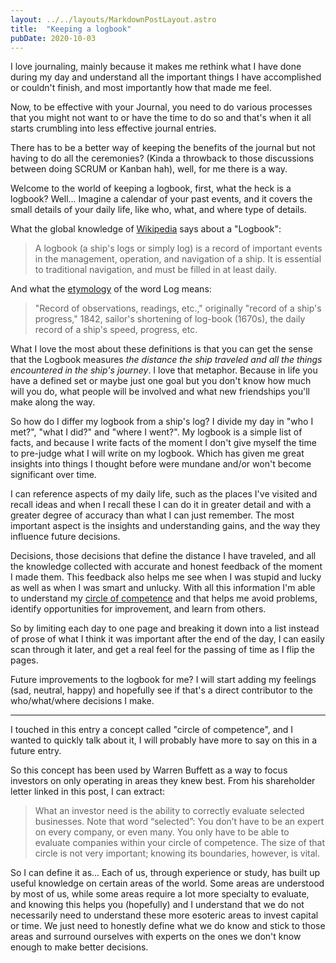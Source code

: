 ```yaml
---
layout: ../../layouts/MarkdownPostLayout.astro
title:  "Keeping a logbook"
pubDate: 2020-10-03
---
```


I love journaling, mainly because it makes me rethink what I have done during my day and understand all the important things I have accomplished or couldn't finish, and most importantly how that made me feel.

Now, to be effective with your Journal, you need to do various processes that you might not want to or have the time to do so and that's when it all starts crumbling into less effective journal entries.

There has to be a better way of keeping the benefits of the journal but not having to do all the ceremonies? (Kinda a throwback to those discussions between doing SCRUM or Kanban hah), well, for me there is a way.

Welcome to the world of keeping a logbook, first, what the heck is a logbook? Well... Imagine a calendar of your past events, and it covers the small details of your daily life, like who, what, and where type of details.

What the global knowledge of [Wikipedia](https://en.wikipedia.org/wiki/Logbook) says about a "Logbook":

> A logbook (a ship's logs or simply log) is a record of important events in the management, operation, and navigation of a ship. It is essential to traditional navigation, and must be filled in at least daily.

And what the [etymology](https://www.etymonline.com/word/log#etymonline_v_43590) of the word Log means:

> "Record of observations, readings, etc.," originally "record of a ship's progress," 1842, sailor's shortening of log-book (1670s), the daily record of a ship's speed, progress, etc.

What I love the most about these definitions is that you can get the sense that the Logbook measures *the distance the ship traveled and all the things encountered in the ship's journey*. I love that metaphor. Because in life you have a defined set or maybe just one goal but you don't know how much will you do, what people will be involved and what new friendships you'll make along the way.

So how do I differ my logbook from a ship's log?
I divide my day in "who I met?", "what I did?" and "where I went?". My logbook is a simple list of facts, and because I write facts of the moment I don't give myself the time to pre-judge what I will write on my logbook. Which has given me great insights into things I thought before were mundane and/or won't become significant over time.

I can reference aspects of my daily life, such as the places I've visited and recall ideas and when I recall these I can do it in greater detail and with a greater degree of accuracy than what I can just remember. The most important aspect is the insights and understanding gains, and the way they influence future decisions.

Decisions, those decisions that define the distance I have traveled, and all the knowledge collected with accurate and honest feedback of the moment I made them. This feedback also helps me see when I was stupid and lucky as well as when I was smart and unlucky. With all this information I'm able to understand my [circle of competence](https://www.berkshirehathaway.com/letters/1996.html) and that helps me avoid problems, identify opportunities for improvement, and learn from others.

So by limiting each day to one page and breaking it down into a list instead of prose of what I think it was important after the end of the day, I can easily scan through it later, and get a real feel for the passing of time as I flip the pages.

Future improvements to the logbook for me? I will start adding my feelings (sad, neutral, happy) and hopefully see if that's a direct contributor to the who/what/where decisions I make.

----

I touched in this entry a concept called "circle of competence", and I wanted to quickly talk about it, I will probably have more to say on this in a future entry.

So this concept has been used by Warren Buffett as a way to focus investors on only operating in areas they knew best. From his shareholder letter linked in this post, I can extract:

> What an investor need is the ability to correctly evaluate selected businesses. Note that word “selected”: You don’t have to be an expert on every company, or even many. You only have to be able to evaluate companies within your circle of competence. The size of that circle is not very important; knowing its boundaries, however, is vital.

So I can define it as... Each of us, through experience or study, has built up useful knowledge on certain areas of the world. Some areas are understood by most of us, while some areas require a lot more specialty to evaluate, and knowing this helps you (hopefully) and I understand that we do not necessarily need to understand these more esoteric areas to invest capital or time. We just need to honestly define what we do know and stick to those areas and surround ourselves with experts on the ones we don't know enough to make better decisions.
